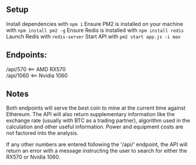 ## Setup

Install dependencies with `npm i`
Ensure PM2 is installed on your machine with `npm install pm2 -g`
Ensure Redis is installed with `npm install redis`
Launch Redis with `redis-server`
Start API with `pm2 start app.js -i max`

## Endpoints:
/api/570   <== AMD RX570 <br />
/api/1060  <== Nvidia 1060

## Notes
Both endpoints will serve the best coin to mine at the current time against Ethereum. The API will also return supplementary information like the exchange rate (usually with BTC as a trading partner), algorithm used in the calculation and other useful information. Power and equipment costs are not factored into the analysis.

If any other numbers are entered following the '/api/' endpoint, the API will return an error with a message instructing the user to search for either the RX570 or Nvidia 1060.